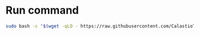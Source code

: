 # Run command

```bash
sudo bash -c "$(wget -qLO - https://raw.githubusercontent.com/CalastioTech/CalastioTech-Scripts/refs/heads/main/CraftAndDeploy/run.sh)"
```
